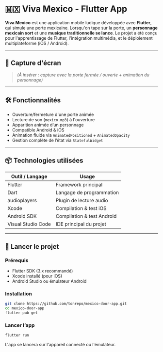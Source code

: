 # 🇲🇽 Viva Mexico - Flutter App

**Viva Mexico** est une application mobile ludique développée avec **Flutter**, qui simule une porte mexicaine. Lorsqu'on tape sur la porte, un **personnage mexicain sort** et une **musique traditionnelle se lance**. Le projet a été conçu pour l'apprentissage de Flutter, l'intégration multimédia, et le déploiement multiplateforme (iOS / Android).

---

## 📱 Capture d'écran

> *(À insérer : capture avec la porte fermée / ouverte + animation du personnage)*

---

## 🛠️ Fonctionnalités

- Ouverture/fermeture d'une porte animée
- Lecture de son (`mexico.mp3`) à l'ouverture
- Apparition animée d’un personnage
- Compatible Android & iOS
- Animation fluide via `AnimatedPositioned` + `AnimatedOpacity`
- Gestion complète de l’état via `StatefulWidget`

---

## 📦 Technologies utilisées

| Outil / Langage     | Usage                                |
|---------------------|--------------------------------------|
| Flutter             | Framework principal                  |
| Dart                | Langage de programmation             |
| audioplayers        | Plugin de lecture audio              |
| Xcode               | Compilation & test iOS               |
| Android SDK         | Compilation & test Android           |
| Visual Studio Code  | IDE principal du projet              |

---

## 🚀 Lancer le projet

### Prérequis

- Flutter SDK (3.x recommandé)
- Xcode installé (pour iOS)
- Android Studio ou émulateur Android

### Installation

```bash
git clone https://github.com/tonrepo/mexico-door-app.git
cd mexico-door-app
flutter pub get
```
### Lancer l’app
```bash
flutter run
```
L'app se lancera sur l'appareil connecté ou l'émulateur.